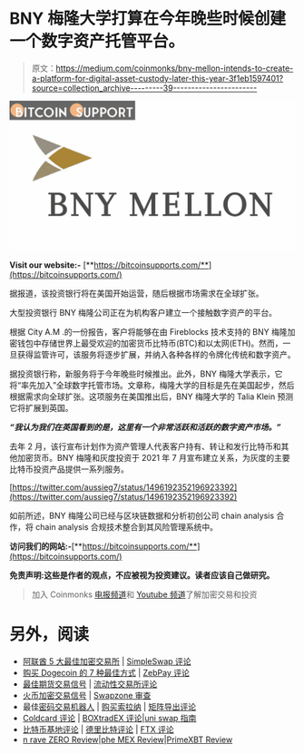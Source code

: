 # BNY 梅隆大学打算在今年晚些时候创建一个数字资产托管平台。

> 原文：<https://medium.com/coinmonks/bny-mellon-intends-to-create-a-platform-for-digital-asset-custody-later-this-year-3f1eb1597401?source=collection_archive---------39----------------------->

![](img/05b86045e45c140d87d158f13a63a02b.png)

**Visit our website:-** [**https://bitcoinsupports.com/**](https://bitcoinsupports.com/)

据报道，该投资银行将在美国开始运营，随后根据市场需求在全球扩张。

大型投资银行 BNY 梅隆公司正在为机构客户建立一个接触数字资产的平台。

根据 City A.M .的一份报告，客户将能够在由 Fireblocks 技术支持的 BNY 梅隆加密钱包中存储世界上最受欢迎的加密货币比特币(BTC)和以太网(ETH)。然而，一旦获得监管许可，该服务将逐步扩展，并纳入各种各样的令牌化传统和数字资产。

据投资银行称，新服务将于今年晚些时候推出。此外，BNY 梅隆大学表示，它将“率先加入”全球数字托管市场。文章称，梅隆大学的目标是先在美国起步，然后根据需求向全球扩张。这项服务在美国推出后，BNY 梅隆大学的 Talia Klein 预测它将扩展到英国。

***“我认为我们在英国看到的是，这里有一个非常活跃和活跃的数字资产市场。”***

去年 2 月，该行宣布计划作为资产管理人代表客户持有、转让和发行比特币和其他加密货币。BNY 梅隆和灰度投资于 2021 年 7 月宣布建立关系，为灰度的主要比特币投资产品提供一系列服务。

[https://twitter.com/aussieg7/status/1496192352196923392](https://twitter.com/aussieg7/status/1496192352196923392)

如前所述，BNY 梅隆公司已经与区块链数据和分析初创公司 chain analysis 合作，将 chain analysis 合规技术整合到其风险管理系统中。

**访问我们的网站:-**[**https://bitcoinsupports.com/**](https://bitcoinsupports.com/)

**免责声明:这些是作者的观点，不应被视为投资建议。读者应该自己做研究。**

> 加入 Coinmonks [电报频道](https://t.me/coincodecap)和 [Youtube 频道](https://www.youtube.com/c/coinmonks/videos)了解加密交易和投资

# 另外，阅读

*   [阿联酋 5 大最佳加密交易所](https://coincodecap.com/best-crypto-exchanges-in-uae) | [SimpleSwap 评论](https://coincodecap.com/simpleswap-review)
*   [购买 Dogecoin 的 7 种最佳方式](https://coincodecap.com/ways-to-buy-dogecoin) | [ZebPay 评论](https://coincodecap.com/zebpay-review)
*   [最佳期货交易信号](https://coincodecap.com/futures-trading-signals) | [流动性交易所评论](https://coincodecap.com/liquid-exchange-review)
*   [火币加密交易信号](https://coincodecap.com/huobi-crypto-trading-signals) | [Swapzone 审查](/coinmonks/swapzone-review-crypto-exchange-data-aggregator-e0ad78e55ed7)
*   最佳[密码交易机器人](https://coincodecap.com/best-crypto-trading-bots) | [购买索拉纳](https://coincodecap.com/buy-solana) | [矩阵导出评论](https://coincodecap.com/matrixport-review)
*   [Coldcard 评论](https://coincodecap.com/coldcard-review) | [BOXtradEX 评论](https://coincodecap.com/boxtradex-review)|[uni swap 指南](https://coincodecap.com/uniswap)
*   [比特币基地评论](/coinmonks/coinbase-review-6ef4e0f56064) | [德里比特评论](/coinmonks/deribit-review-options-fees-apis-and-testnet-2ca16c4bbdb2) | [FTX 评论](/coinmonks/ftx-crypto-exchange-review-53664ac1198f)
*   [n rave ZERO Review](/coinmonks/ngrave-zero-review-c465cf8307fc)|[phe MEX Review](/coinmonks/phemex-review-4cfba0b49e28)|[PrimeXBT Review](/coinmonks/primexbt-review-88e0815be858)